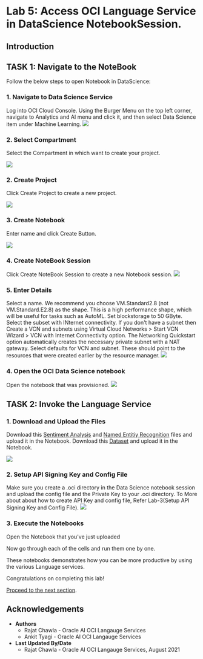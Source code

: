 # Lab 5: Access OCI Language Service in DataScience NotebookSession.

## Introduction

## **TASK 1:** Navigate to the NoteBook

Follow the below steps to open Notebook in DataScience:
### 1. Navigate to Data Science Service
Log into OCI Cloud Console. Using the Burger Menu on the top left corner, navigate to Analytics and AI menu and click it, and then select Data Science item under Machine Learning.
![](./images/1.png " ")

### 2. Select Compartment
Select the Compartment in which want to create your project.

<!-- Click Create Project to create a new project. -->
<!-- Select the Root Compartment -->
![](./images/selectComp.png " ")

### 2. Create Project
Click Create Project to create a new project.
<!-- Select the Project named 'oci-language-livelabs' -->
![](./images/2.png " ")

### 3. Create Notebook
Enter name and click Create Button.
<!-- Select the Notebook named 'Livelabs Notebook' -->
![](./images/3.png " ")


### 4. Create NoteBook Session
Click Create NoteBook Session to create a new Notebook session.
![](./images/4.png " ")

### 5. Enter Details
Select a name.
We recommend you choose VM.Standard2.8 (not VM.Standard.E2.8) as the shape. This is a high performance shape, which will be useful for tasks such as AutoML.
Set blockstorage to 50 GByte.
Select the subset with INternet connectivity.
If you don't have a subnet then
Create a VCN and subnets using Virtual Cloud Networks > Start VCN Wizard > VCN with Internet Connectivity option.
The Networking Quickstart option automatically creates the necessary private subnet with a NAT gateway.
Select defaults for VCN and subnet. These should point to the resources that were created earlier by the resource manager.
![](./images/5.png " ")

### 4. Open the OCI Data Science notebook
Open the notebook that was provisioned.
![](./images/openNotebook.png " ")

## **TASK 2:** Invoke the Language Service


### 1. Download and Upload the Files
Download this [Sentiment Analysis](./files/sentiment.ipynb) and [Named Entitiy Recognition](./files/ner.ipynb) files and upload it in the Notebook. 
Download this [Dataset](./files/Data.csv) and upload it in the Notebook.

![](./images/uploadFiles.png " ")

### 2. Setup API Signing Key and Config File
Make sure you create a .oci directory in the Data Science notebook session and upload the config file and the Private Key to your .oci directory.
To More about about how to create API Key and config file, Refer Lab-3(Setup API Signing Key and Config File).
![](./images/config.png " ")

### 3. Execute the Notebooks

Open the Notebook that you've just uploaded

Now go through each of the cells and run them one by one.

These notebooks demonstrates how you can be more productive by using the various Language services.

Congratulations on completing this lab!

[Proceed to the next section](#next).

## Acknowledgements
* **Authors**
    * Rajat Chawla  - Oracle AI OCI Langauge Services
    * Ankit Tyagi -  Oracle AI OCI Langauge Services
* **Last Updated By/Date**
    * Rajat Chawla  - Oracle AI OCI Langauge Services, August 2021